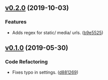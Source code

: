 <a name="v0.2.0"></a>
## [v0.2.0](https://github.com/alexseitsinger/django-fallback-view/compare/v0.1.0...v0.2.0) (2019-10-03)

### Features
- Adds regex for static/ media/ urls. ([b9e5525](https://github.com/alexseitsinger/django-fallback-view/commit/b9e55259a219048e81752275ab9fb5227fbd4525))


<a name="v0.1.0"></a>
## [v0.1.0](https://github.com/alexseitsinger/django-fallback-view/compare/d749d1d984b41812ee36baa456506c876c273137...v0.1.0) (2019-05-30)

### Code Refactoring
- Fixes typo in settings. ([d881269](https://github.com/alexseitsinger/django-fallback-view/commit/d881269bc91876f93a7423e6d317835aec0f860c))


